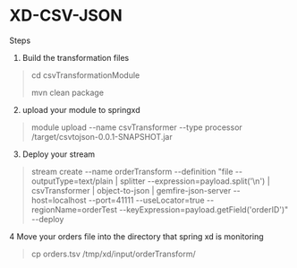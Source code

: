 
XD-CSV-JSON
===================
 
Steps

1. Build the transformation files
> cd csvTransformationModule
>
> mvn clean package
 
2. upload your module to springxd
> module upload --name csvTransformer --type processor /target/csvtojson-0.0.1-SNAPSHOT.jar 


3. Deploy your stream

> stream create --name orderTransform --definition "file --outputType=text/plain | splitter --expression=payload.split('\\n') | csvTransformer | object-to-json | gemfire-json-server --host=localhost --port=41111 --useLocator=true --regionName=orderTest --keyExpression=payload.getField('orderID')" --deploy


4 Move your orders file into the directory that spring xd is monitoring
> cp orders.tsv /tmp/xd/input/orderTransform/

